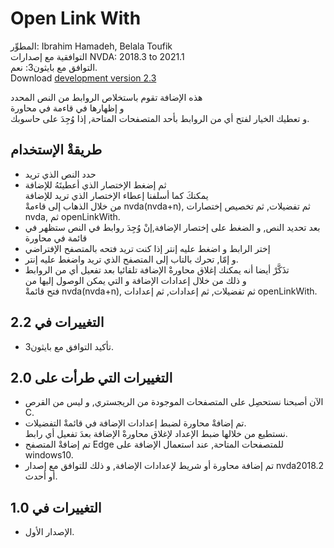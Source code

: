 # Open Link With #

المطوِّر: Ibrahim Hamadeh, Belala Toufik  
التوافقية مع إصدارات NVDA: 2018.3 to 2021.1  
التوافق مع بايثون3: نعم.  
Download [development version 2.3][1]  

هذه الإضافة تقوم باستخلاص الروابط من النص المحدد  
و إظهارها في قاءمة في محاورة  
و تعطيك الخيار لفتح أي من الروابط بأحد المتصفحات المتاحة, إذا وُجِدَ على حاسوبك.   

## طريقةْ الإستخدام

*	حدد النص الذي تريد  
*	ثم إضغط الإختصار الذي أعطيتَهُ للإضافة  
يمكنكَ كما أسلفنا إعطاء الإختصار الذي تريد للإضافة  
من خلال الذهاب إلى قاءمةْ nvda(nvda+n), ثم تفضيلات, ثم تخصيص إختصارات nvda, ثم openLinkWith.  
*	بعد تحديد النص, و الضغط على إختصار الإضافة,إنْ وُجِدَ روابط في النص ستظهر في قائمة في محاورة  
*	إختر الرابط و اضغط عليه إنتر إذا كنت تريد فتحه بالمتصفح الإفتراضي  
*	و إمّا, تحرك بالتاب إلى المتصفح الذي تريد واضغط عليه إنتر.  
*	تذَكَّرْ أيضا أنه يمكنك إغلاق محاورةْ الإضافة تلقائيا بعد تفعيل أي من الروابط  
و ذلك من خلال إعدادات الإضافة و التي يمكن الوصول إليها من  
فتح قائمةْ nvda(nvda+n), ثم تفضيلات, ثم إعدادات, ثم إعدادات openLinkWith.  

## التغييرات في  2.2 ##
*	تأكيد التوافق مع بايثون3.  

## التغييرات التي طرأت على  2.0 ##

*	الآن أصبحنا نستحصِل على المتصفحات الموجودة من الريجستري, و ليس من القرص C.  
*	تم إضافةْ محاورة لضبط إعدادات الإضافة في قائمةْ التفضيلات.  
نستطيع من خلالها ضبط الإعداد لإغلاق محاورةْ الإضافة بعدَ تفعيل أي رابط.  
*	تم إضافةْ المتصفح Edge للمتصفحات المتاحة, عند استعمال الإضافة على windows10.  
*	تم إضافة محاورة أو شريط لإعدادات الإضافة, و ذلك للتوافق مع إصدار nvda2018.2 أو أحدث.  

## التغييرات في 1.0 ##

*	الإصدار الأول.  

[1]: https://github.com/ibrahim-s/openLinkWith/releases/download/2.3-dev/openLinkWith-2.3-dev.nvda-addon
